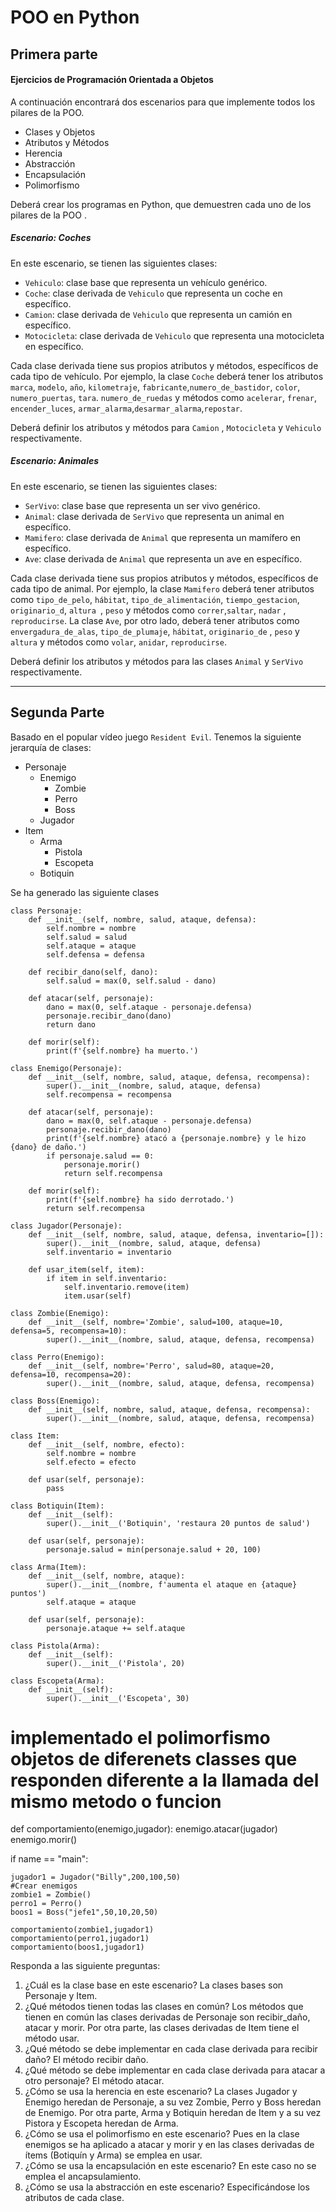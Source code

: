 # POO en Python 

## Primera parte

#### Ejercicios de Programación Orientada a Objetos

A continuación encontrará dos escenarios para que implemente todos los pilares de la POO.

- Clases y Objetos
- Atributos y Métodos
- Herencia
- Abstracción
- Encapsulación
- Polimorfismo

Deberá crear los programas en Python, que demuestren cada uno de los pilares de la POO .

##### Escenario: Coches

En este escenario, se tienen las siguientes clases:

- `Vehiculo`: clase base que representa un vehículo genérico.
- `Coche`: clase derivada de `Vehiculo` que representa un coche en específico.
- `Camion`: clase derivada de `Vehiculo` que representa un camión en específico.
- `Motocicleta`: clase derivada de `Vehiculo` que representa una motocicleta en específico.

Cada clase derivada tiene sus propios atributos y métodos, específicos de cada tipo de vehículo. Por ejemplo, la clase `Coche` deberá tener los atributos `marca`, `modelo`, `año`, `kilometraje`, `fabricante`,`numero_de_bastidor`, `color`, `numero_puertas`, `tara`. `numero_de_ruedas` y métodos como `acelerar`, `frenar`, `encender_luces`, `armar_alarma`,`desarmar_alarma`,`repostar`. 

Deberá definir los atributos y métodos para `Camion` , `Motocicleta` y `Vehiculo` respectivamente.

##### Escenario: Animales

En este escenario, se tienen las siguientes clases:

- `SerVivo`: clase base que representa un ser vivo genérico.
- `Animal`: clase derivada de `SerVivo` que representa un animal en específico.
- `Mamifero`: clase derivada de `Animal` que representa un mamífero en específico.
- `Ave`: clase derivada de `Animal` que representa un ave en específico.

Cada clase derivada tiene sus propios atributos y métodos, específicos de cada tipo de animal. Por ejemplo, la clase `Mamifero` deberá tener atributos como `tipo_de_pelo`, `hábitat`, `tipo_de_alimentación`, `tiempo_gestacion`, `originario_d`, `altura `, `peso` y métodos como `correr`,`saltar`, `nadar` , `reproducirse`. La clase `Ave`, por otro lado, deberá tener atributos como `envergadura_de_alas`, `tipo_de_plumaje`, `hábitat`, `originario_de` , `peso` y `altura` y métodos como `volar`, `anidar`, `reproducirse`. 

Deberá definir los atributos y métodos para las clases `Animal` y `SerVivo` respectivamente.

___

## Segunda Parte

Basado en el popular vídeo juego `Resident Evil`. Tenemos la siguiente jerarquía de clases:

- Personaje
  - Enemigo
    - Zombie
    - Perro
    - Boss
  - Jugador
- Item
  - Arma
    - Pistola
    - Escopeta
  - Botiquin

Se ha generado las siguiente clases

```
class Personaje:
    def __init__(self, nombre, salud, ataque, defensa):
        self.nombre = nombre
        self.salud = salud
        self.ataque = ataque
        self.defensa = defensa

    def recibir_dano(self, dano):
        self.salud = max(0, self.salud - dano)

    def atacar(self, personaje):
        dano = max(0, self.ataque - personaje.defensa)
        personaje.recibir_dano(dano)
        return dano

    def morir(self):
        print(f'{self.nombre} ha muerto.')

class Enemigo(Personaje):
    def __init__(self, nombre, salud, ataque, defensa, recompensa):
        super().__init__(nombre, salud, ataque, defensa)
        self.recompensa = recompensa

    def atacar(self, personaje):
        dano = max(0, self.ataque - personaje.defensa)
        personaje.recibir_dano(dano)
        print(f'{self.nombre} atacó a {personaje.nombre} y le hizo {dano} de daño.')
        if personaje.salud == 0:
            personaje.morir()
            return self.recompensa

    def morir(self):
        print(f'{self.nombre} ha sido derrotado.')
        return self.recompensa

class Jugador(Personaje):
    def __init__(self, nombre, salud, ataque, defensa, inventario=[]):
        super().__init__(nombre, salud, ataque, defensa)
        self.inventario = inventario

    def usar_item(self, item):
        if item in self.inventario:
            self.inventario.remove(item)
            item.usar(self)

class Zombie(Enemigo):
    def __init__(self, nombre='Zombie', salud=100, ataque=10, defensa=5, recompensa=10):
        super().__init__(nombre, salud, ataque, defensa, recompensa)

class Perro(Enemigo):
    def __init__(self, nombre='Perro', salud=80, ataque=20, defensa=10, recompensa=20):
        super().__init__(nombre, salud, ataque, defensa, recompensa)

class Boss(Enemigo):
    def __init__(self, nombre, salud, ataque, defensa, recompensa):
        super().__init__(nombre, salud, ataque, defensa, recompensa)

class Item:
    def __init__(self, nombre, efecto):
        self.nombre = nombre
        self.efecto = efecto

    def usar(self, personaje):
        pass

class Botiquin(Item):
    def __init__(self):
        super().__init__('Botiquin', 'restaura 20 puntos de salud')

    def usar(self, personaje):
        personaje.salud = min(personaje.salud + 20, 100)

class Arma(Item):
    def __init__(self, nombre, ataque):
        super().__init__(nombre, f'aumenta el ataque en {ataque} puntos')
        self.ataque = ataque

    def usar(self, personaje):
        personaje.ataque += self.ataque

class Pistola(Arma):
    def __init__(self):
        super().__init__('Pistola', 20)

class Escopeta(Arma):
    def __init__(self):
        super().__init__('Escopeta', 30)
```

# implementado el polimorfismo objetos de diferenets classes que responden diferente a la llamada del mismo metodo o funcion
def comportamiento(enemigo,jugador):
    enemigo.atacar(jugador)
    enemigo.morir()

if name == "main":

    jugador1 = Jugador("Billy",200,100,50)
    #Crear enemigos
    zombie1 = Zombie()
    perro1 = Perro()
    boos1 = Boss("jefe1",50,10,20,50)

    comportamiento(zombie1,jugador1)
    comportamiento(perro1,jugador1)
    comportamiento(boos1,jugador1)

Responda a las siguiente preguntas:

1. ¿Cuál es la clase base en este escenario?
    La clases bases son Personaje y Item.
2. ¿Qué métodos tienen todas las clases en común?
    Los métodos que tienen en común las clases derivadas de Personaje son recibir_daño, atacar y morir.
    Por otra parte, las clases derivadas de Item tiene el método usar.
3. ¿Qué método se debe implementar en cada clase derivada para recibir daño?
    El método recibir daño.
4. ¿Qué método se debe implementar en cada clase derivada para atacar a otro personaje?
    El método atacar.
5. ¿Cómo se usa la herencia en este escenario?
    La clases Jugador y Enemigo heredan de Personaje, a su vez Zombie, Perro y Boss heredan de Enemigo. Por otra parte, Arma y Botiquin heredan de Item y a su vez Pistora y Escopeta heredan de Arma.
6. ¿Cómo se usa el polimorfismo en este escenario?
    Pues en la clase enemigos se ha aplicado a atacar y morir y en las clases derivadas de ítems (Botiquín y Arma) se emplea en usar.
7. ¿Cómo se usa la encapsulación en este escenario?
    En este caso no se emplea el ancapsulamiento.
8. ¿Cómo se usa la abstracción en este escenario?
    Especificándose los atributos de cada clase.
